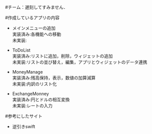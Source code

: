 #チーム：遅刻してすみません．

#作成しているアプリの内容
* メインメニューの追加  
	実装済み:各機能への移動  
	未実装:

* ToDoList  
	実装済み:リストに追加，削除，ウィジェットの追加  
	未実装:リストの並び替え，編集，アプリとウィジェットのデータ連携

* MoneyManage  
	実装済み:残高保持，表示，数値の加算減算  
	未実装:内訳のリスト化

* ExchangeMonney  
	実装済み:円とドルの相互変換  
	未実装:レートの入力

#参考にしたサイト
* 逆引きswift